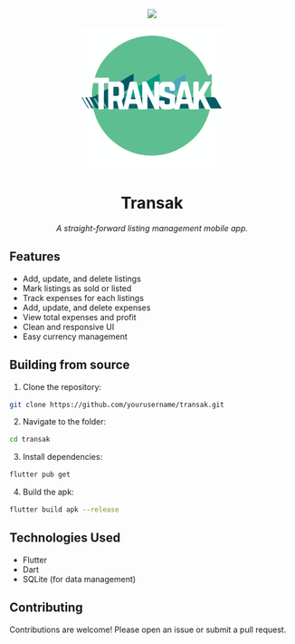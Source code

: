 <p align="center">
  <img src="https://img.shields.io/badge/flutter-3.11-blue"/>
</p>

<p align="center">
  <img src="assets/logo.svg" alt="Transak Logo" width="250"/>
</p>
<h1 align="center"> Transak </h1>
<p align="center"><em>A straight-forward listing management mobile app.</em></p>

## Features
- Add, update, and delete listings
- Mark listings as sold or listed
- Track expenses for each listings
- Add, update, and delete expenses
- View total expenses and profit
- Clean and responsive UI
- Easy currency management

## Building from source
1. Clone the repository:
```bash
git clone https://github.com/yourusername/transak.git
```
2. Navigate to the folder: 
```bash
cd transak
```
3. Install dependencies:
```bash
flutter pub get
```
4. Build the apk:
```bash
flutter build apk --release
```

## Technologies Used
- Flutter
- Dart
- SQLite (for data management)

## Contributing
Contributions are welcome! Please open an issue or submit a pull request.
